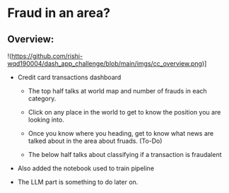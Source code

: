 # Fraud in an area?

## Overview:
!(https://github.com/rishi-wqd190004/dash_app_challenge/blob/main/imgs/cc_overview.png)]
- Credit card transactions dashboard

    - The top half talks at world map and number of frauds in each category.
    - Click on any place in the world to get to know the position you are looking into.
    - Once you know where you heading, get to know what news are talked about in the area about fruads. (To-Do)

    - The below half talks about classifying if a transaction is fraudalent

- Also added the notebook used to train pipeline

- The LLM part is something to do later on. 